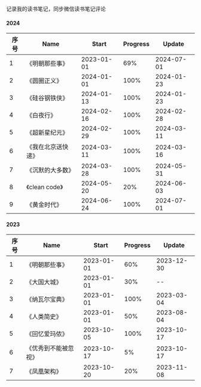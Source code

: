 记录我的读书笔记，同步微信读书笔记评论

#### 2024
| 序号  | Name      | Start      | Progress | Update     |
| --- | --------- | ---------- | -------- | ---------- |
| 1   | 《明朝那些事》   | 2023-01-01 | 69%    | 2024-07-01 |
| 2   | 《圆圈正义》    | 2024-01-01 | 100%     | 2024-01-23 |
| 3   | 《硅谷钢铁侠》   | 2024-01-13 | 100%     | 2024-01-23 |
| 4   | 《白夜行》     | 2024-02-16 | 100%     | 2024-02-28 |
| 5   | 《超新星纪元》   | 2024-02-29 | 100%     | 2024-03-11 |
| 6   | 《我在北京送快递》 | 2024-03-11 | 100%     | 2024-03-16 |
| 7   | 《沉默的大多数》  | 2024-03-28 | 100%      | 2024-05-31 |
| 8   | 《clean code》  | 2024-05-20 | 20%      | 2024-06-03 |
| 9   | 《黄金时代》  | 2024-06-24 | 100%      | 2024-07-01 |

#### 2023
| 序号 | Name           | Start      | Progress | Update     |
| ---- | -------------- | ---------- | -------- | ---------- |
| 1    | 《明朝那些事》 | 2023-01-01 | 60%      | 2023-12-30        |
| 2    | 《大国大城》   | 2023-01-01 | 30%      | --         |
| 3    | 《纳瓦尔宝典》 | 2023-01-01 | 100%     | 2023-03-04 |
| 4    | 《人类简史》   | 2023-01-01 | 50%      | 2023-08-04         |
| 5    | 《回忆爱玛侬》   | 2023-10-05 | 100%      | 2023-10-17         |
| 6    | 《优秀到不能被忽视》   | 2023-10-17 | 5%      | 2023-10-17         |
| 7    | 《凤凰架构》   | 2023-10-20 | 20%      | 2023-11-08         |
